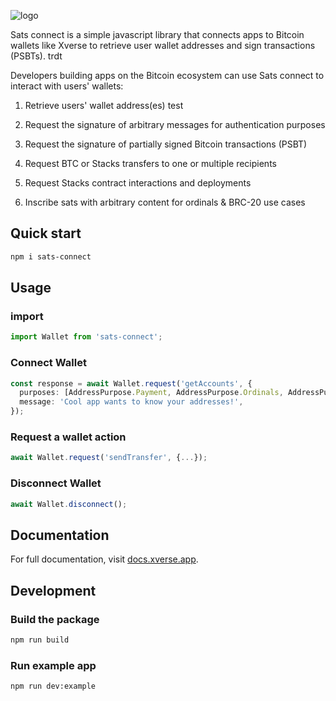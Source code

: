 ![logo](/example/public/sats-connect.svg)

Sats connect is a simple javascript library that connects apps to Bitcoin wallets like Xverse to retrieve user wallet addresses and sign transactions (PSBTs).   trdt

Developers building apps on the Bitcoin ecosystem can use Sats connect to interact with users' wallets:

1. Retrieve users' wallet address(es) test

2. Request the signature of arbitrary messages for authentication purposes

3. Request the signature of partially signed Bitcoin transactions (PSBT)

4. Request BTC or Stacks transfers to one or multiple recipients

5. Request Stacks contract interactions and deployments

6. Inscribe sats with arbitrary content for ordinals & BRC-20 use cases

## Quick start

```bash
npm i sats-connect
```

## Usage

### import

```ts
import Wallet from 'sats-connect';
```

### Connect Wallet

```ts
const response = await Wallet.request('getAccounts', {
  purposes: [AddressPurpose.Payment, AddressPurpose.Ordinals, AddressPurpose.Stacks],
  message: 'Cool app wants to know your addresses!',
});
```

### Request a wallet action

```ts
await Wallet.request('sendTransfer', {...});
```

### Disconnect Wallet

```ts
await Wallet.disconnect();
```

## Documentation

For full documentation, visit [docs.xverse.app](https://docs.xverse.app/sats-connect/).

## Development

### Build the package

```bash
npm run build
```
### Run example app

```bash
npm run dev:example
```

